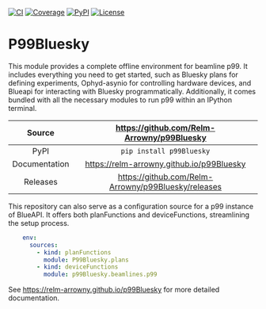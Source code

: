 [![CI](https://github.com/Relm-Arrowny/p99Bluesky/actions/workflows/ci.yml/badge.svg)](https://github.com/Relm-Arrowny/p99Bluesky/actions/workflows/ci.yml)
[![Coverage](https://codecov.io/gh/Relm-Arrowny/p99Bluesky/branch/main/graph/badge.svg)](https://codecov.io/gh/Relm-Arrowny/p99Bluesky)
[![PyPI](https://img.shields.io/pypi/v/p99Bluesky.svg)](https://pypi.org/project/p99Bluesky)
[![License](https://img.shields.io/badge/License-Apache%202.0-blue.svg)](https://opensource.org/licenses/Apache-2.0)

# P99Bluesky

This module provides a complete offline environment for beamline p99. It includes everything you need to get started, such as Bluesky plans for defining experiments, Ophyd-asynio for controlling hardware devices, and Blueapi for interacting with Bluesky programmatically. Additionally, it comes bundled with all the necessary modules to run p99 within an IPython terminal.


Source          | <https://github.com/Relm-Arrowny/p99Bluesky>
:---:           | :---:
PyPI            | `pip install p99Bluesky`
Documentation   | <https://relm-arrowny.github.io/p99Bluesky>
Releases        | <https://github.com/Relm-Arrowny/p99Bluesky/releases>

This repository can also serve as a configuration source for a p99 instance of BlueAPI. It offers both planFunctions and deviceFunctions, streamlining the setup process.

``` yaml
    env:
      sources:
        - kind: planFunctions
          module: P99Bluesky.plans
        - kind: deviceFunctions
          module: p99Bluesky.beamlines.p99 
```

<!-- README only content. Anything below this line won't be included in index.md -->

See https://relm-arrowny.github.io/p99Bluesky for more detailed documentation.

